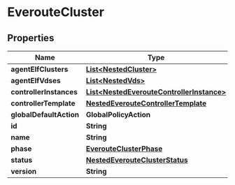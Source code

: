 

# EverouteCluster


## Properties

Name | Type | Description | Notes
------------ | ------------- | ------------- | -------------
**agentElfClusters** | [**List&lt;NestedCluster&gt;**](NestedCluster.md) |  |  [optional]
**agentElfVdses** | [**List&lt;NestedVds&gt;**](NestedVds.md) |  |  [optional]
**controllerInstances** | [**List&lt;NestedEverouteControllerInstance&gt;**](NestedEverouteControllerInstance.md) |  | 
**controllerTemplate** | [**NestedEverouteControllerTemplate**](NestedEverouteControllerTemplate.md) |  | 
**globalDefaultAction** | **GlobalPolicyAction** |  | 
**id** | **String** |  | 
**name** | **String** |  | 
**phase** | [**EverouteClusterPhase**](EverouteClusterPhase.md) |  |  [optional]
**status** | [**NestedEverouteClusterStatus**](NestedEverouteClusterStatus.md) |  | 
**version** | **String** |  | 



